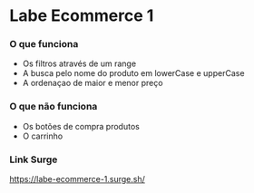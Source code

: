 # Labe Ecommerce 1

### O que funciona
- Os filtros através de um range
- A busca pelo nome do produto em lowerCase e upperCase
- A ordenaçao de maior e menor preço


### O que não funciona
- Os botões de compra produtos
- O carrinho 

### Link Surge
https://labe-ecommerce-1.surge.sh/



